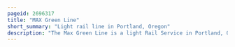 ```yaml
---
pageid: 2696317
title: "MAX Green Line"
short_summary: "Light rail line in Portland, Oregon"
description: "The Max Green Line is a light Rail Service in Portland, Oregon, United States, operated by Trimet as Part of the Max Light Rail System. It is 15 Miles long and serves 30 Stations from the Psu South Stations to Clackamas Town Center Transit Center ; it connects Portland State University, Portland City Center, Northeast Portland, Southeast Portland, and Clackamas. The green Line is the only Service that Shares Parts of its Route with the four other Max Services sharing the Portland Transit Mall with Orange and yellow Lines and the Banfield Segment of the Eastside Max with the Blue and red Lines. Southbound from Gateway/Northeast 99th Avenue Transit Center, it operates the Interstate 205 Segment through to Clackamas Town Center. Service runs for approximately 211⁄2 hours daily with a headway of 15 minutes during most of the day. It is the third busiest Line in the System carrying an Average of 19160 Riders per Day on Weekdays in September 2019."
---
```

